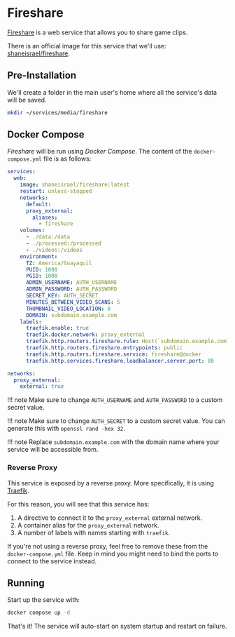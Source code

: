 # Fireshare

[Fireshare](https://github.com/ShaneIsrael/fireshare) is a web service that allows you to share game clips.

There is an official image for this service that we'll use: [shaneisrael/fireshare](https://hub.docker.com/r/shaneisrael/fireshare/).

## Pre-Installation

We'll create a folder in the main user's home where all the service's data will be saved.

```bash
mkdir ~/services/media/fireshare
```

## Docker Compose

*Fireshare* will be run using *Docker Compose*. The content of the `docker-compose.yml` file is as follows:

```yaml
services:
  web:
    image: shaneisrael/fireshare:latest
    restart: unless-stopped
    networks:
      default:
      proxy_external:
        aliases:
          - fireshare
    volumes:
      - ./data:/data
      - ./processed:/processed
      - ./videos:/videos
    environment:
      TZ: America/Guayaquil
      PUID: 1000
      PGID: 1000
      ADMIN_USERNAME: AUTH_USERNAME
      ADMIN_PASSWORD: AUTH_PASSWORD
      SECRET_KEY: AUTH_SECRET
      MINUTES_BETWEEN_VIDEO_SCANS: 5
      THUMBNAIL_VIDEO_LOCATION: 0
      DOMAIN: subdomain.example.com
    labels:
      traefik.enable: true
      traefik.docker.network: proxy_external
      traefik.http.routers.fireshare.rule: Host(`subdomain.example.com`)
      traefik.http.routers.fireshare.entrypoints: public
      traefik.http.routers.fireshare.service: fireshare@docker
      traefik.http.services.fireshare.loadbalancer.server.port: 80

networks:
  proxy_external:
    external: true
```

!!! note
    Make sure to change `AUTH_USERNAME` and `AUTH_PASSWORD` to a custom secret value.

!!! note
    Make sure to change `AUTH_SECRET` to a custom secret value. You can generate this with `openssl rand -hex 32`.

!!! note
    Replace `subdomain.example.com` with the domain name where your service will be accessible from.

### Reverse Proxy

This service is exposed by a reverse proxy. More specifically, it is using [Traefik](../networking/traefik.md).

For this reason, you will see that this service has:

1. A directive to connect it to the `proxy_external` external network.
2. A container alias for the `proxy_external` network.
3. A number of labels with names starting with `traefik`.

If you're not using a reverse proxy, feel free to remove these from the `docker-compose.yml` file.
Keep in mind you might need to bind the ports to connect to the service instead.

## Running

Start up the service with:

```bash
docker compose up -d
```

That's it! The service will auto-start on system startup and restart on failure.
